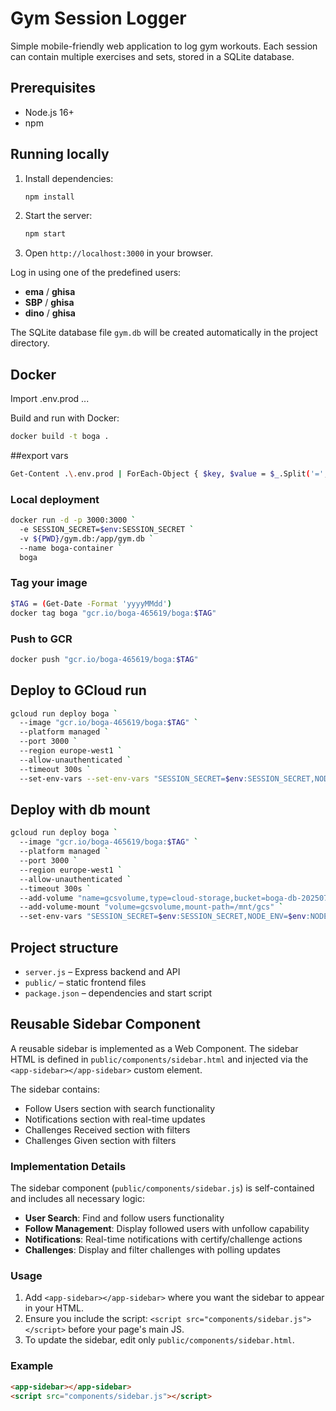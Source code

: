 # Gym Session Logger

Simple mobile-friendly web application to log gym workouts. Each session can contain multiple exercises and sets, stored in a SQLite database.

## Prerequisites
- Node.js 16+
- npm

## Running locally
1. Install dependencies:
   ```bash
   npm install
   ```
2. Start the server:
   ```bash
   npm start
   ```
3. Open `http://localhost:3000` in your browser.

Log in using one of the predefined users:
* **ema** / **ghisa**
* **SBP** / **ghisa**
* **dino** / **ghisa**

The SQLite database file `gym.db` will be created automatically in the project directory.

## Docker

Import .env.prod
...

Build and run with Docker:
```bash
docker build -t boga .
```

##export vars
```bash
Get-Content .\.env.prod | ForEach-Object { $key, $value = $_.Split('=', 2); Set-Item -Path "env:$key" -Value $value }
```


### Local deployment
```bash
docker run -d -p 3000:3000 `
  -e SESSION_SECRET=$env:SESSION_SECRET `
  -v ${PWD}/gym.db:/app/gym.db `
  --name boga-container `
  boga
```
### Tag your image

```bash
$TAG = (Get-Date -Format 'yyyyMMdd')
docker tag boga "gcr.io/boga-465619/boga:$TAG"
```
### Push to GCR
```bash
docker push "gcr.io/boga-465619/boga:$TAG"
```



## Deploy to GCloud run
```bash
gcloud run deploy boga `
  --image "gcr.io/boga-465619/boga:$TAG" `
  --platform managed `
  --port 3000 `
  --region europe-west1 `
  --allow-unauthenticated `
  --timeout 300s `
  --set-env-vars --set-env-vars "SESSION_SECRET=$env:SESSION_SECRET,NODE_ENV=$env:NODE_ENV,DB_PATH=$env:DB_PATH"
```
## Deploy with db mount
```bash
gcloud run deploy boga `
  --image "gcr.io/boga-465619/boga:$TAG" `
  --platform managed `
  --port 3000 `
  --region europe-west1 `
  --allow-unauthenticated `
  --timeout 300s `
  --add-volume "name=gcsvolume,type=cloud-storage,bucket=boga-db-20250712" `
  --add-volume-mount "volume=gcsvolume,mount-path=/mnt/gcs" `
  --set-env-vars "SESSION_SECRET=$env:SESSION_SECRET,NODE_ENV=$env:NODE_ENV,DB_PATH=$env:DB_PATH"
```


## Project structure
- `server.js` – Express backend and API
- `public/` – static frontend files
- `package.json` – dependencies and start script

## Reusable Sidebar Component

A reusable sidebar is implemented as a Web Component. The sidebar HTML is defined in `public/components/sidebar.html` and injected via the `<app-sidebar></app-sidebar>` custom element.

The sidebar contains:
- Follow Users section with search functionality
- Notifications section with real-time updates
- Challenges Received section with filters
- Challenges Given section with filters

### Implementation Details

The sidebar component (`public/components/sidebar.js`) is self-contained and includes all necessary logic:
- **User Search**: Find and follow users functionality
- **Follow Management**: Display followed users with unfollow capability
- **Notifications**: Real-time notifications with certify/challenge actions
- **Challenges**: Display and filter challenges with polling updates

### Usage

1. Add `<app-sidebar></app-sidebar>` where you want the sidebar to appear in your HTML.
2. Ensure you include the script: `<script src="components/sidebar.js"></script>` before your page's main JS.
3. To update the sidebar, edit only `public/components/sidebar.html`.

### Example
```html
<app-sidebar></app-sidebar>
<script src="components/sidebar.js"></script>
```

